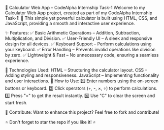 🔢 Calculator Web App – CodeAlpha Internship Task-1
Welcome to my Calculator Web App project, created as part of my CodeAlpha Internship Task-1! 🚀 This simple yet powerful calculator is built using HTML, CSS, and JavaScript, providing a smooth and interactive user experience.

✨ Features:
✅ Basic Arithmetic Operations – Addition, Subtraction, Multiplication, and Division.
✅ User-Friendly UI – A sleek and responsive design for all devices.
✅ Keyboard Support – Perform calculations using your keyboard.
✅ Error Handling – Prevents invalid operations like division by zero.
✅ Lightweight & Fast – No unnecessary code, ensuring a seamless experience.

🔧 Technologies Used:
HTML – Structuring the calculator layout.
CSS – Adding styling and responsiveness.
JavaScript – Implementing functionality and user interactions.
📌 How to Use:
1️⃣ Enter numbers using the on-screen buttons or keyboard.
2️⃣ Click operators (+, -, ×, ÷) to perform calculations.
3️⃣ Press "=" to get the result instantly.
4️⃣ Use "C" to clear the screen and start fresh.


🤝 Contribute:
Want to enhance this project? Feel free to fork and contribute!

⭐ Don't forget to star the repo if you like it! ⭐

